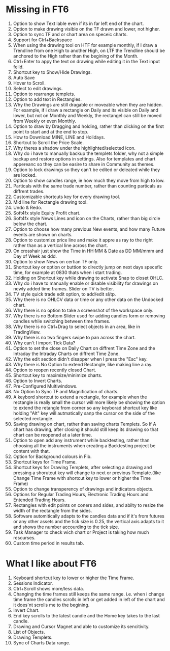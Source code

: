 # Missing in FT6
01. Option to show Text lable even if its in far left end of the chart.
02. Option to make drawing visible on the TF drawn and lower, not higher.
03. Option to sync TF and or chart area on speceic charts.
04. Support for Ctrl+Backspace
05. When using the drawing tool on HTF for example monthly, if I draw a Trendline from one High to another High, on LTF the Trendline should be anchored to the High rather than the begining of the Month.
06. Ctrl+Enter to appy the text on drawing while editing it in  the Text input feild.
07. Shortcut key to Show/Hide Drawings.
08. Auto Save
09. Hover to Scroll.
10. Select to edit drawings.
11. Option to rearrange templets.
12. Option to add text in Rectangles.
13. Why the Drawings are still dragable or moveable  when they are hidden. For example, if i draw a rectangle on Daily and its visible on Daily and lower, but not on Monthly and Weekly, the rectangel can still be moved from Weekly or even Monthly.
14. Option to draw by Dragging and holding, rather than clicking on the first point to start and at the end to stop.
15. How to Download MINE, LINE and Holidays.
16. Shortcut to Scroll the Price Scale.
17. Why theres a shadow under the highlighted/selected icon.
18. Why do i have to manually backup the templets folder, why not a simple backup and restore options in settings. Also for templates and chart appereanc so they can be easire to share in Community as themes.
19. Option to lock drawings so they can't be edited or deleated while they are locked.
20. Option to show candles range, ie how much they move from high to low.
21. Particals with the same trade number, rather than counting particals as diffrent trades.
22. Customizable shortcuts key for every drawing tool.
23. Mid line for Rectangle drawing tool.
24. Undo & Redo.
25. Soft4fx style Equity Profit chart.
26. Soft4fx style News Lines and icon on the Charts, rather than big circle below the chart.
27. Option to choose how many previous New events, and how many Future events are shown on charts.
28. Option to customize price line and make it appre as ray to the right rather than as a vertical line across the chart.
29. On crosshair just show the Time in HH:MM & Date as DD MM/mmm and Day of Week as ddd.
30. Option to show News on certian TF only.
31. Shortcut key or option or buttion to directly jump on next days specefic time, for example at 0830 thats when i start trading.
32. Holding on Shortcut key while drawing to activate Snap to closet OHLC.
33. Why do i have to manually enable or disable visibility for drawings on newly added time frames. Slider on TV is better.
34. TV style quick trade edit option, to add/edit sl/tp.
35. Why there is no OHLCV data or time or any other data on the Undocked chart.
36. Why there is no option to take a screenshot of the workspace only.
37. Why there is no Bottom Slider used for adding candles form or removing candles while switching between time frames.
38. Why there is no Ctrl+Drag to select objects in an area, like in TradingView.
39. Why there is no two fingers swipe to pan across the chart.
40. Why can't I import Tick Data?
41. Option to set the close on Daily Chart on diffrent Time Zone and the Intraday the Intraday Charts on diffrent Time Zone.
42. Why the edit section didn't disapper when I press the "Esc" key.
43. Why there is No Option to extend Rectangle, like making line a ray.
44. Option to reopen recently closed Chart.
46. Shortcut key to maximize/minimize charts.
47. Option to Invert Charts.
48. Pre-Configured Multiwindows.
49. No Option to Sync TF and Magnification of charts.
50. A keybord shortcut to extend a rectangle, for example when the rectangle is really small the cursor will more likely be showing the option to extend the retangle from corner so any keyborad shortcut key like holding "Alt" key will autmatically sanp the cursor on the side of the selected rectangle.
51. Saving drawing on chart, rather than saving charts Templets. So If A chart has drawing, after closing it should still keep its drawing so that chart can be reopened at a later time.
52. Option to open add any instrument while backtesting, rather than choosing all the instruments when creating a Backtesting project be content with that.
53. Option for Background colours in Fib.
54. Shortcut keys for Time Frame.
55. Shortcut keys for Drawing Templets, after selecting a drawing and pressing a shorutcut key will change to next or previous Template.(like Change Time Frame with shortcut key to lower or higher the Time Frame)
56. Option to change transperency of drawings and indicators objects.
57. Options for Regular Trading Hours, Electronic Trading Hours and Entended Trading Hours.
58. Rectangles with edit points on coners and sides, and abilty to resize the width of the rectangle from the sides.
59. Software automitically adapts to the candles data and if it's from futures or any other assets and the tick size is 0.25, the vertical axis adapts to it and shows the number accourding to the tick size.
60. Task Manager to check wich chart or Project is taking how much resourses.
61. Custom time period in results tab.

# What I like about FT6
01. Keyboard shortcut key to lower or higher the Time Frame.
02. Sessions Indicator.
03. Ctrl+Scroll shows more/less data.
04. Changing the time frames still keeps the same range. i.e. when i change time frame the candles scrolls in left or get added in left of the chart and it does'nt scrolls me to the begining.
05. Invert Chart.
06. End key scrolls to the latest candle and the Home key takes to the last candle.
07. Drawing and Cursor Magnet and able to customize its sencitivity.
08. List of Objects.
09. Drawing Templets.
10. Sync of Charts Data range.
